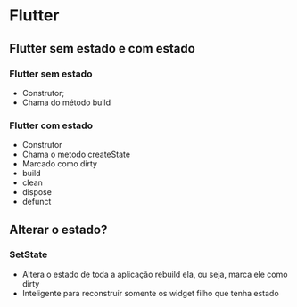 # Flutter

## Flutter sem estado e com estado

### Flutter sem estado

- Construtor;
- Chama do método build

### Flutter com estado

- Construtor
- Chama o metodo createState
- Marcado como dirty
- build
- clean
- dispose
- defunct

## Alterar o estado?

### SetState

- Altera o estado de toda a aplicação rebuild ela, ou seja, marca ele como dirty
- Inteligente para reconstruir somente os widget filho que tenha estado
